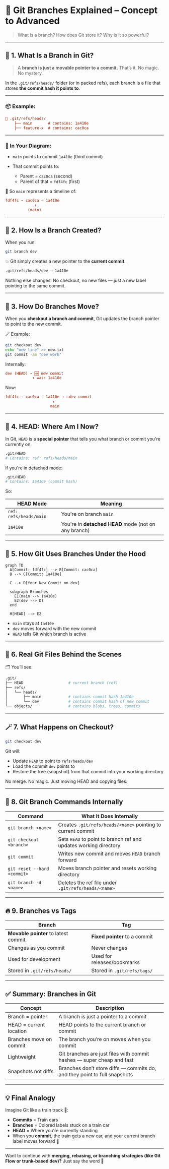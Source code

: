 # 🌿 Git Branches Explained – Concept to Advanced

> What is a branch? How does Git store it? Why is it so powerful?

---

## 🧠 1. What Is a Branch in Git?

> A **branch is just a movable pointer to a commit.** That’s it. No magic. No mystery.

In the `.git/refs/heads/` folder (or in packed refs), each branch is a file that stores **the commit hash it points to**.

---

### 📦 Example:

```ini
📂 .git/refs/heads/
    ├── main       # contains: 1a410e
    ├── feature-x  # contains: cac0ca
```

---

### 📍 In Your Diagram:

- `main` points to commit `1a410e` (third commit)
- That commit points to:

  - Parent = `cac0ca` (second)
  - Parent of that = `fdf4fc` (first)

📸 So `main` represents a timeline of:

```ini
fdf4fc → cac0ca → 1a410e
             ↑
          (main)
```

---

## 🧪 2. How Is a Branch Created?

When you run:

```bash
git branch dev
```

💥 Git simply creates a new pointer to the **current commit**.

```bash
.git/refs/heads/dev → 1a410e
```

Nothing else changes! No checkout, no new files — just a new label pointing to the same commit.

---

## 🔄 3. How Do Branches Move?

When you **checkout a branch and commit**, Git updates the branch pointer to point to the new commit.

🪄 Example:

```bash
git checkout dev
echo "new line" >> new.txt
git commit -am "dev work"
```

Internally:

```ini
dev (HEAD) → 🆕 new commit
            ↑ was: 1a410e
```

Now:

```ini
fdf4fc → cac0ca → 1a410e → 💥dev commit
                     ↑
                    main
```

---

## 🎯 4. HEAD: Where Am I Now?

In Git, `HEAD` is a **special pointer** that tells you what branch or commit you're currently on.

```bash
.git/HEAD
# Contains: ref: refs/heads/main
```

If you're in detached mode:

```bash
.git/HEAD
# Contains: 1a410e (commit hash)
```

So:

| HEAD Mode              | Meaning                                              |
| ---------------------- | ---------------------------------------------------- |
| `ref: refs/heads/main` | You're on branch `main`                              |
| `1a410e`               | You're in **detached HEAD** mode (not on any branch) |

---

## 🧬 5. How Git Uses Branches Under the Hood

```mermaid
graph TD
  A[Commit: fdf4fc] --> B[Commit: cac0ca]
  B --> C[Commit: 1a410e]

  C --> D[Your New Commit on dev]

  subgraph Branches
    E1(main --> 1a410e)
    E2(dev --> D)
  end

  H[HEAD] --> E2
```

- `main` stays at `1a410e`
- `dev` moves forward with the new commit
- `HEAD` tells Git which branch is active

---

## 🧰 6. Real Git Files Behind the Scenes

🗂️ You’ll see:

```bash
.git/
├── HEAD                    # current branch (ref)
├── refs/
│   └── heads/
│       ├── main            # contains commit hash 1a410e
│       └── dev             # contains commit hash of new commit
└── objects/                # contains blobs, trees, commits
```

---

## 🪄 7. What Happens on Checkout?

```bash
git checkout dev
```

Git will:

- Update `HEAD` to point to `refs/heads/dev`
- Load the commit `dev` points to
- Restore the tree (snapshot) from that commit into your working directory

No merge. No magic. Just moving HEAD and copying files.

---

## 🧪 8. Git Branch Commands Internally

| Command                     | What It Does Internally                                          |
| --------------------------- | ---------------------------------------------------------------- |
| `git branch <name>`         | Creates `.git/refs/heads/<name>` pointing to current commit      |
| `git checkout <branch>`     | Sets `HEAD` to point to branch ref and updates working directory |
| `git commit`                | Writes new commit and moves `HEAD` branch forward                |
| `git reset --hard <commit>` | Moves branch pointer and resets working directory                |
| `git branch -d <name>`      | Deletes the ref file under `.git/refs/heads/<name>`              |

---

## 🔥 9. Branches vs Tags

| Branch                               | Tag                           |
| ------------------------------------ | ----------------------------- |
| **Movable pointer** to latest commit | **Fixed pointer** to a commit |
| Changes as you commit                | Never changes                 |
| Used for development                 | Used for releases/bookmarks   |
| Stored in `.git/refs/heads/`         | Stored in `.git/refs/tags/`   |

---

## ✅ Summary: Branches in Git

| Concept                 | Description                                                               |
| ----------------------- | ------------------------------------------------------------------------- |
| Branch = pointer        | A branch is just a pointer to a commit                                    |
| HEAD = current location | HEAD points to the current branch or commit                               |
| Branches move on commit | The branch you’re on moves when you commit                                |
| Lightweight             | Git branches are just files with commit hashes — super cheap and fast     |
| Snapshots not diffs     | Branches don’t store diffs — commits do, and they point to full snapshots |

---

## 💡 Final Analogy

Imagine Git like a train track 🚂:

- **Commits** = Train cars
- **Branches** = Colored labels stuck on a train car
- **HEAD** = Where you're currently standing
- When you **commit**, the train gets a new car, and your current branch label moves forward 🚀

---

Want to continue with **merging, rebasing, or branching strategies (like Git Flow or trunk-based dev)?** Just say the word 🚦
